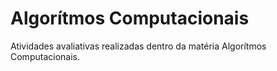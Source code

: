 # Algorítmos Computacionais
Atividades avaliativas realizadas dentro da matéria Algorítmos Computacionais.
